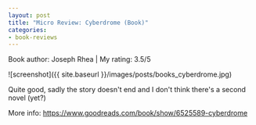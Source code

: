 ```yaml
---
layout: post
title: "Micro Review: Cyberdrome (Book)"
categories:
- book-reviews
---
```


<p>Book author: Joseph Rhea | My rating: 3.5/5</p>


![screenshot]({{ site.baseurl }}/images/posts/books_cyberdrome.jpg)


<p>Quite good, sadly the story doesn't end and I don't think there's a second novel (yet?)</p>
<p>More info: <a href="https://www.goodreads.com/book/show/6525589-cyberdrome">https://www.goodreads.com/book/show/6525589-cyberdrome</a><p>
